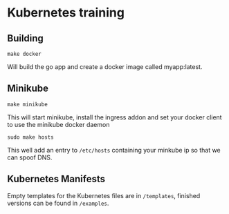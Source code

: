 # Kubernetes training

## Building
```
make docker
```
Will build the go app and create a docker image called myapp:latest.

## Minikube
```
make minikube
```
This will start minikube, install the ingress addon and set your docker client to use the minikube docker daemon
```
sudo make hosts
```
This well add an entry to `/etc/hosts` containing your minkube ip so that we can spoof DNS.
## Kubernetes Manifests
Empty templates for the Kubernetes files are in `/templates`, finished versions can be found in `/examples`.
